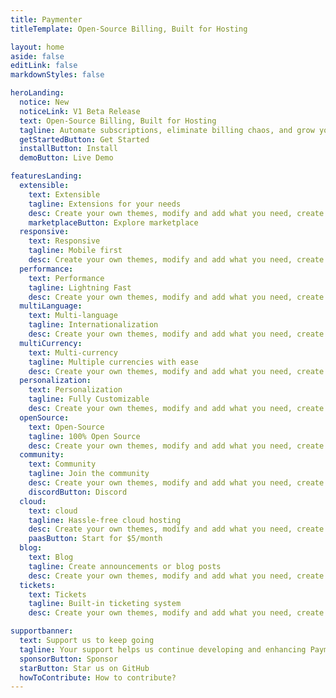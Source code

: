 ```yaml
---
title: Paymenter
titleTemplate: Open-Source Billing, Built for Hosting

layout: home
aside: false
editLink: false
markdownStyles: false

heroLanding:
  notice: New
  noticeLink: V1 Beta Release
  text: Open-Source Billing, Built for Hosting
  tagline: Automate subscriptions, eliminate billing chaos, and grow your hosting business – without vendor lock-ins or hidden costs.
  getStartedButton: Get Started
  installButton: Install
  demoButton: Live Demo

featuresLanding:
  extensible:
    text: Extensible
    tagline: Extensions for your needs
    desc: Create your own themes, modify and add what you need, create your custom experience for your customers.
    marketplaceButton: Explore marketplace
  responsive:
    text: Responsive
    tagline: Mobile first
    desc: Create your own themes, modify and add what you need, create your custom experience for your customers.
  performance:
    text: Performance
    tagline: Lightning Fast
    desc: Create your own themes, modify and add what you need, create your custom experience for your customers.
  multiLanguage:
    text: Multi-language
    tagline: Internationalization
    desc: Create your own themes, modify and add what you need, create your custom experience for your customers.
  multiCurrency:
    text: Multi-currency
    tagline: Multiple currencies with ease
    desc: Create your own themes, modify and add what you need, create your custom experience for your customers.
  personalization:
    text: Personalization
    tagline: Fully Customizable
    desc: Create your own themes, modify and add what you need, create your custom experience for your customers.
  openSource:
    text: Open-Source
    tagline: 100% Open Source
    desc: Create your own themes, modify and add what you need, create your custom experience for your customers.
  community:
    text: Community
    tagline: Join the community
    desc: Create your own themes, modify and add what you need, create your custom experience for your customers.
    discordButton: Discord
  cloud:
    text: cloud
    tagline: Hassle-free cloud hosting
    desc: Create your own themes, modify and add what you need, create your custom experience for your customers.
    paasButton: Start for $5/month
  blog:
    text: Blog
    tagline: Create announcements or blog posts
    desc: Create your own themes, modify and add what you need, create your custom experience for your customers.
  tickets:
    text: Tickets
    tagline: Built-in ticketing system
    desc: Create your own themes, modify and add what you need, create your custom experience for your customers.

supportbanner:
  text: Support us to keep going
  tagline: Your support helps us continue developing and enhancing Paymenter. Every contribution makes a difference!
  sponsorButton: Sponsor
  starButton: Star us on GitHub
  howToContribute: How to contribute?
---
```


<script setup>
  import Hero from '@theme/components/landing/Hero.vue'
  import Slider from '@theme/components/landing/Slider.vue'
  import Features from '@theme/components/landing/Features.vue'
  import SupportBanner from '@theme/components/landing/SupportBanner.vue'
  import CustomFooter from '@theme/components/CustomFooter.vue'
</script>

<div class="container mx-auto max-w-(--vp-layout-max-width)">
    <Hero />
    <Slider />
    <Features />
    <SupportBanner />
</div>

<div class="w-full">
    <CustomFooter />
</div>
